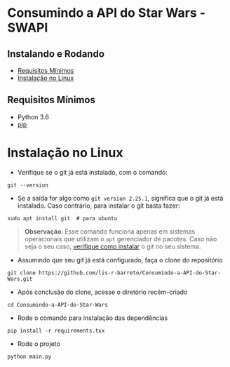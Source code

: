 Consumindo a API do Star Wars - SWAPI
=====================================

Instalando e Rodando
--------------------
* [Requisitos Mínimos](#requisitos-minimos)
* [Instalação no Linux](#instalação-no-linux)
 
Requisitos Mínimos
------------------
* Python 3.6
* [pip](https://pip.pypa.io/en/stable/)

Instalação no Linux
===================

- Verifique se o git já está instalado, com o comando:
```console
git --version
```

- Se a saída for algo como `git version 2.25.1`, significa que o git já está
instalado. Caso contrário, para instalar o git basta fazer:
``` console
sudo apt install git  # para ubuntu
```

> **Observação**: Esse comando funciona apenas em sistemas operacionais que utilizam o
`apt` gerenciador de pacotes. Caso não seja o seu caso, [verifique como instalar](https://git-scm.com/download/linux) o git no seu sistema.

- Assumindo que seu git já está configurado, faça o clone do repositório

```console
git clone https://github.com/lis-r-barreto/Consumindo-a-API-do-Star-Wars.git
```
- Após conclusão do clone, acesse o diretório recém-criado

```console
cd Consumindo-a-API-do-Star-Wars
```
- Rode o comando para instalação das dependências

```console
pip install -r requirements.txx
```

- Rode o projeto

```console
python main.py
```

